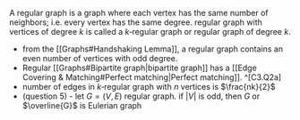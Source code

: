 A regular graph is a graph where each vertex has the same number of neighbors; i.e. every vertex has the same degree. regular graph with vertices of degree $k$ is called a $k$‑regular graph or regular graph of degree $k$. 

- from the [[Graphs#Handshaking Lemma]], a regular graph contains an even number of vertices with odd degree.
- Regular [[Graphs#Bipartite graph|bipartite graph]] has a [[Edge Covering & Matching#Perfect matching|Perfect matching]]. ^[C3.Q2a]
- number of edges in $k$‑regular graph with $n$ vertices is $\frac{nk}{2}$
- (question 5) - let $G=(V,E)$ regular graph. if $|V|$ is odd, then $G$ or $\overline{G}$  is Eulerian graph